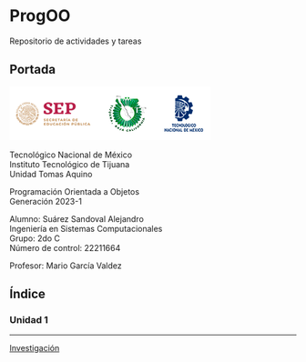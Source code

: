 # ProgOO
Repositorio de actividades y tareas

## Portada
![](./img/ParadigmaOO/gxaEVLb.png "Logos Oficiales")

Tecnológico Nacional de México  
Instituto Tecnológico de Tijuana   
Unidad Tomas Aquino  
  
Programación Orientada a Objetos  
Generación 2023-1  
  
Alumno: Suárez Sandoval Alejandro  
Ingeniería en Sistemas Computacionales  
Grupo: 2do C  
Número de control: 22211664  
   
Profesor: Mario García Valdez
  


## Índice

### Unidad 1  
------  
[Investigación](./UnidadI/../Unidad%20I/ParadigmaOO/README.md) 

